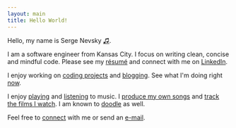 ```yaml
---
layout: main
title: Hello World!
---
```

<audio id="pronounce">
  <source src="assets/name.mp3">
  <source src="assets/name.ogg">
</audio>

Hello, my name is Serge Nevsky <a href="#" onclick="document.getElementById('pronounce').play()">&#9835;</a>.

I am a software engineer from Kansas City. I focus on writing clean, concise and mindful code. Please see my [résumé](https://dl.dropboxusercontent.com/u/22779686/Serge%20Nevsky%20Resume.pdf) and connect with me on [LinkedIn](http://www.linkedin.com/pub/sergey-kutserubov-nevsky/59/412/b14).

I enjoy working on [coding projects](/projects/) and [blogging](/blog/). See what I'm doing right [now](/now/).

I enjoy [playing](https://www.facebook.com/photo.php?v=2726733446186&l=84438092421051772) and [listening](http://www.last.fm/user/Dejital) to music. I [produce my own songs](http://soundcloud.com/dejital) and [track the films I watch](https://snevsky-films.herokuapp.com). I am known to [doodle](http://sergeyk.tumblr.com) as well.

Feel free to [connect](https://www.facebook.com/serge.nevsky) with me or send an [e-mail](mailto:serge@snevsky.com).
